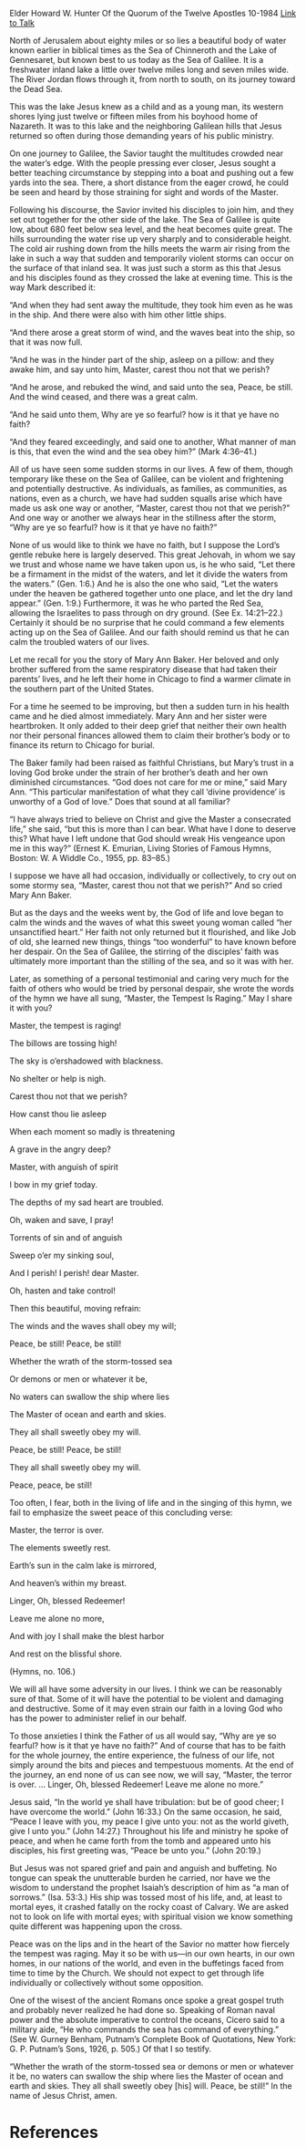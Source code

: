 Elder Howard W. Hunter
Of the Quorum of the Twelve Apostles
10-1984
[Link to Talk](https://www.churchofjesuschrist.org/study/general-conference/1984/10/master-the-tempest-is-raging?lang=eng)

North of Jerusalem about eighty miles or so lies a beautiful body of water known earlier in biblical times as the Sea of Chinneroth and the Lake of Gennesaret, but known best to us today as the Sea of Galilee. It is a freshwater inland lake a little over twelve miles long and seven miles wide. The River Jordan flows through it, from north to south, on its journey toward the Dead Sea.

This was the lake Jesus knew as a child and as a young man, its western shores lying just twelve or fifteen miles from his boyhood home of Nazareth. It was to this lake and the neighboring Galilean hills that Jesus returned so often during those demanding years of his public ministry.

On one journey to Galilee, the Savior taught the multitudes crowded near the water’s edge. With the people pressing ever closer, Jesus sought a better teaching circumstance by stepping into a boat and pushing out a few yards into the sea. There, a short distance from the eager crowd, he could be seen and heard by those straining for sight and words of the Master.

Following his discourse, the Savior invited his disciples to join him, and they set out together for the other side of the lake. The Sea of Galilee is quite low, about 680 feet below sea level, and the heat becomes quite great. The hills surrounding the water rise up very sharply and to considerable height. The cold air rushing down from the hills meets the warm air rising from the lake in such a way that sudden and temporarily violent storms can occur on the surface of that inland sea. It was just such a storm as this that Jesus and his disciples found as they crossed the lake at evening time. This is the way Mark described it:

“And when they had sent away the multitude, they took him even as he was in the ship. And there were also with him other little ships.

“And there arose a great storm of wind, and the waves beat into the ship, so that it was now full.

“And he was in the hinder part of the ship, asleep on a pillow: and they awake him, and say unto him, Master, carest thou not that we perish?

“And he arose, and rebuked the wind, and said unto the sea, Peace, be still. And the wind ceased, and there was a great calm.

“And he said unto them, Why are ye so fearful? how is it that ye have no faith?

“And they feared exceedingly, and said one to another, What manner of man is this, that even the wind and the sea obey him?” (Mark 4:36–41.)

All of us have seen some sudden storms in our lives. A few of them, though temporary like these on the Sea of Galilee, can be violent and frightening and potentially destructive. As individuals, as families, as communities, as nations, even as a church, we have had sudden squalls arise which have made us ask one way or another, “Master, carest thou not that we perish?” And one way or another we always hear in the stillness after the storm, “Why are ye so fearful? how is it that ye have no faith?”

None of us would like to think we have no faith, but I suppose the Lord’s gentle rebuke here is largely deserved. This great Jehovah, in whom we say we trust and whose name we have taken upon us, is he who said, “Let there be a firmament in the midst of the waters, and let it divide the waters from the waters.” (Gen. 1:6.) And he is also the one who said, “Let the waters under the heaven be gathered together unto one place, and let the dry land appear.” (Gen. 1:9.) Furthermore, it was he who parted the Red Sea, allowing the Israelites to pass through on dry ground. (See Ex. 14:21–22.) Certainly it should be no surprise that he could command a few elements acting up on the Sea of Galilee. And our faith should remind us that he can calm the troubled waters of our lives.

Let me recall for you the story of Mary Ann Baker. Her beloved and only brother suffered from the same respiratory disease that had taken their parents’ lives, and he left their home in Chicago to find a warmer climate in the southern part of the United States.

For a time he seemed to be improving, but then a sudden turn in his health came and he died almost immediately. Mary Ann and her sister were heartbroken. It only added to their deep grief that neither their own health nor their personal finances allowed them to claim their brother’s body or to finance its return to Chicago for burial.



The Baker family had been raised as faithful Christians, but Mary’s trust in a loving God broke under the strain of her brother’s death and her own diminished circumstances. “God does not care for me or mine,” said Mary Ann. “This particular manifestation of what they call ‘divine providence’ is unworthy of a God of love.” Does that sound at all familiar?

“I have always tried to believe on Christ and give the Master a consecrated life,” she said, “but this is more than I can bear. What have I done to deserve this? What have I left undone that God should wreak His vengeance upon me in this way?” (Ernest K. Emurian, Living Stories of Famous Hymns, Boston: W. A Widdle Co., 1955, pp. 83–85.)

I suppose we have all had occasion, individually or collectively, to cry out on some stormy sea, “Master, carest thou not that we perish?” And so cried Mary Ann Baker.

But as the days and the weeks went by, the God of life and love began to calm the winds and the waves of what this sweet young woman called “her unsanctified heart.” Her faith not only returned but it flourished, and like Job of old, she learned new things, things “too wonderful” to have known before her despair. On the Sea of Galilee, the stirring of the disciples’ faith was ultimately more important than the stilling of the sea, and so it was with her.

Later, as something of a personal testimonial and caring very much for the faith of others who would be tried by personal despair, she wrote the words of the hymn we have all sung, “Master, the Tempest Is Raging.” May I share it with you?





Master, the tempest is raging!

The billows are tossing high!

The sky is o’ershadowed with blackness.

No shelter or help is nigh.





Carest thou not that we perish?

How canst thou lie asleep

When each moment so madly is threatening

A grave in the angry deep?





Master, with anguish of spirit

I bow in my grief today.

The depths of my sad heart are troubled.

Oh, waken and save, I pray!





Torrents of sin and of anguish

Sweep o’er my sinking soul,

And I perish! I perish! dear Master.

Oh, hasten and take control!





Then this beautiful, moving refrain:





The winds and the waves shall obey my will;

Peace, be still! Peace, be still!

Whether the wrath of the storm-tossed sea

Or demons or men or whatever it be,

No waters can swallow the ship where lies

The Master of ocean and earth and skies.





They all shall sweetly obey my will.

Peace, be still! Peace, be still!

They all shall sweetly obey my will.

Peace, peace, be still!





Too often, I fear, both in the living of life and in the singing of this hymn, we fail to emphasize the sweet peace of this concluding verse:





Master, the terror is over.

The elements sweetly rest.

Earth’s sun in the calm lake is mirrored,

And heaven’s within my breast.





Linger, Oh, blessed Redeemer!

Leave me alone no more,

And with joy I shall make the blest harbor

And rest on the blissful shore.





(Hymns, no. 106.)





We will all have some adversity in our lives. I think we can be reasonably sure of that. Some of it will have the potential to be violent and damaging and destructive. Some of it may even strain our faith in a loving God who has the power to administer relief in our behalf.

To those anxieties I think the Father of us all would say, “Why are ye so fearful? how is it that ye have no faith?” And of course that has to be faith for the whole journey, the entire experience, the fulness of our life, not simply around the bits and pieces and tempestuous moments. At the end of the journey, an end none of us can see now, we will say, “Master, the terror is over. … Linger, Oh, blessed Redeemer! Leave me alone no more.”

Jesus said, “In the world ye shall have tribulation: but be of good cheer; I have overcome the world.” (John 16:33.) On the same occasion, he said, “Peace I leave with you, my peace I give unto you: not as the world giveth, give I unto you.” (John 14:27.) Throughout his life and ministry he spoke of peace, and when he came forth from the tomb and appeared unto his disciples, his first greeting was, “Peace be unto you.” (John 20:19.)

But Jesus was not spared grief and pain and anguish and buffeting. No tongue can speak the unutterable burden he carried, nor have we the wisdom to understand the prophet Isaiah’s description of him as “a man of sorrows.” (Isa. 53:3.) His ship was tossed most of his life, and, at least to mortal eyes, it crashed fatally on the rocky coast of Calvary. We are asked not to look on life with mortal eyes; with spiritual vision we know something quite different was happening upon the cross.

Peace was on the lips and in the heart of the Savior no matter how fiercely the tempest was raging. May it so be with us—in our own hearts, in our own homes, in our nations of the world, and even in the buffetings faced from time to time by the Church. We should not expect to get through life individually or collectively without some opposition.

One of the wisest of the ancient Romans once spoke a great gospel truth and probably never realized he had done so. Speaking of Roman naval power and the absolute imperative to control the oceans, Cicero said to a military aide, “He who commands the sea has command of everything.” (See W. Gurney Benham, Putnam’s Complete Book of Quotations, New York: G. P. Putnam’s Sons, 1926, p. 505.) Of that I so testify.

“Whether the wrath of the storm-tossed sea or demons or men or whatever it be, no waters can swallow the ship where lies the Master of ocean and earth and skies. They all shall sweetly obey [his] will. Peace, be still!” In the name of Jesus Christ, amen.

# References
